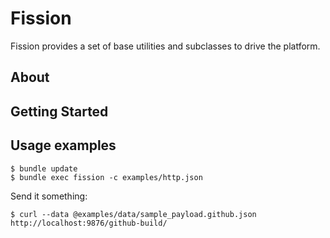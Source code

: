 # Fission

Fission provides a set of base utilities and subclasses to drive the platform.

## About

## Getting Started

## Usage examples

```
$ bundle update
$ bundle exec fission -c examples/http.json
```

Send it something:

```
$ curl --data @examples/data/sample_payload.github.json http://localhost:9876/github-build/
```
